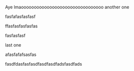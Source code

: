 Aye lmaoooooooooooooooooooooooooooooooo
another one

fasfafasfasfasf

ffasfasfasfasfas

fasfasfasf

last one

afasfafafsasfas

fasdfdasfasfasdfasdfasdfadsfasdfads
